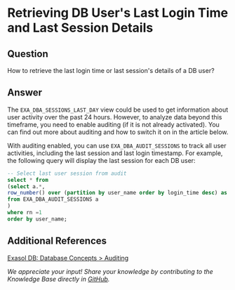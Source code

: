 # Retrieving DB User's Last Login Time and Last Session Details

## Question

How to retrieve the last login time or last session's details of a DB user?

## Answer

The `EXA_DBA_SESSIONS_LAST_DAY` view could be used to get information about user activity over the past 24 hours. 
However, to analyze data beyond this timeframe, you need to enable auditing (if it is not already activated). You can find out more about auditing and how to switch it on in the article below.

With auditing enabled, you can use `EXA_DBA_AUDIT_SESSIONS` to track all user activities, including the last session and last login timestamp. For example, the following query will display the last session for each DB user:

```sql
-- Select last user session from audit
select * from  
(select a.*,
row_number() over (partition by user_name order by login_time desc) as rn
from EXA_DBA_AUDIT_SESSIONS a
)
where rn =1
order by user_name;
```

## Additional References
 
[Exasol DB: Database Concepts &gt; Auditing](https://docs.exasol.com/db/latest/database_concepts/auditing.htm)

*We appreciate your input! Share your knowledge by contributing to the Knowledge Base directly in [GitHub](https://github.com/exasol/public-knowledgebase).*
